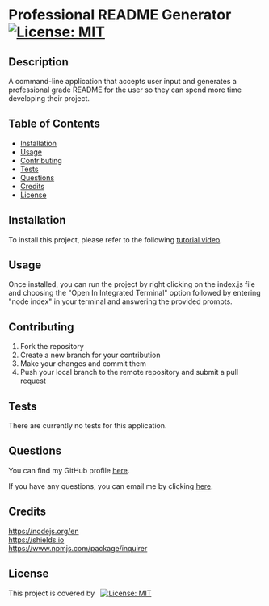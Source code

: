 # Professional README Generator [![License: MIT](https://img.shields.io/badge/License-MIT-yellow.svg)](https://opensource.org/licenses/MIT)
## Description
A command-line application that accepts user input and generates a professional grade README for the user so they can spend more time developing their project.
## Table of Contents
- [Installation](#installation)
- [Usage](#usage)
- [Contributing](#contributing)
- [Tests](#tests)
- [Questions](#questions)
- [Credits](#credits)
- [License](#license)
## Installation
To install this project, please refer to the following [tutorial video](https://drive.google.com/file/d/1rhir_BNFMp8J4rU53EDabgcS0hxHcqtJ/view?usp=drive_link).
## Usage
Once installed, you can run the project by right clicking on the index.js file and choosing the "Open In Integrated Terminal" option followed by entering "node index" in your terminal and answering the provided prompts.
## Contributing
1. Fork the repository 
 2. Create a new branch for your contribution 
 3. Make your changes and commit them 
 4. Push your local branch to the remote repository and submit a pull request
## Tests
There are currently no tests for this application.
## Questions
You can find my GitHub profile [here](https://www.github.com/JoshMassa). 

If you have any questions, you can email me by clicking [here](mailto:joshuamassapelletier@outlook.com).
## Credits
https://nodejs.org/en   
 https://shields.io   
 https://www.npmjs.com/package/inquirer
## License
This project is covered by &nbsp;&nbsp;[![License: MIT](https://img.shields.io/badge/License-MIT-yellow.svg)](https://opensource.org/licenses/MIT)
